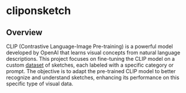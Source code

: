 # cliponsketch

## Overview
CLIP (Contrastive Language-Image Pre-training) is a powerful model developed by OpenAI that learns visual concepts from natural language descriptions. This project focuses on fine-tuning the CLIP model on a custom [dataset](https://github.com/googlecreativelab/quickdraw-dataset) of sketches, each labeled with a specific category or prompt. The objective is to adapt the pre-trained CLIP model to better recognize and understand sketches, enhancing its performance on this specific type of visual data.
